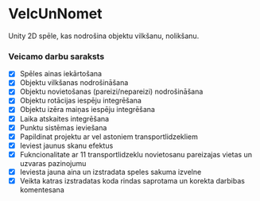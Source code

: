 # VelcUnNomet
Unity 2D spēle, kas nodrošina objektu vilkšanu, nolikšanu.

### Veicamo darbu saraksts
- [x] Spēles ainas iekārtošana
- [x] Objektu vilkšanas nodrošināšana
- [x] Objektu novietošanas (pareizi/nepareizi) nodrošināšana
- [x] Objektu rotācijas iespēju integrēšana
- [x] Objektu izēra maiņas iespēju integrēšana 
- [x] Laika atskaites integrēšana
- [x] Punktu sistēmas ieviešana
- [x] Papildinat projektu ar vel astoniem transportlidzekliem
- [x] Ieviest jaunus skanu efektus
- [x] Fukncionalitate ar 11 transportlidzeklu novietosanu pareizajas vietas un uzvaras pazinojumu
- [x] Ieviesta jauna aina un izstradata speles sakuma izvelne
- [x] Veikta katras izstradatas koda rindas saprotama un korekta darbibas komentesana
